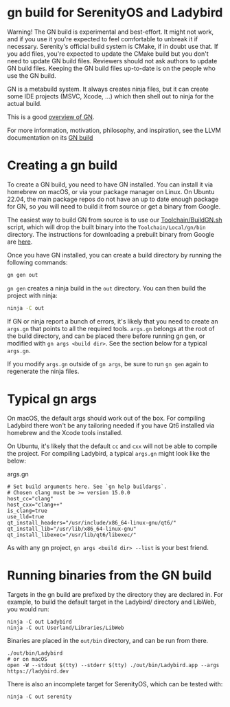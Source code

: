 # gn build for SerenityOS and Ladybird

Warning! The GN build is experimental and best-effort. It might not work, and if you use it you're expected to feel comfortable to unbreak it if necessary. Serenity's official build system is CMake, if in doubt use that. If you add files, you're expected to update the CMake build but you don't need to update GN build files. Reviewers should not ask authors to update GN build files. Keeping the GN build files up-to-date is on the people who use the GN build.

GN is a metabuild system. It always creates ninja files, but it can create some IDE projects (MSVC, Xcode, ...) which then shell out to ninja for the actual build.

This is a good [overview of GN](https://docs.google.com/presentation/d/15Zwb53JcncHfEwHpnG_PoIbbzQ3GQi_cpujYwbpcbZo/edit#slide=id.g119d702868_0_12).

For more information, motivation, philosophy, and inspiration, see the LLVM documentation on its [GN build](https://github.com/llvm/llvm-project/tree/main/llvm/utils/gn#quick-start)

# Creating a gn build

To create a GN build, you need to have GN installed. You can install it via homebrew on macOS, or via your package manager on Linux.
On Ubuntu 22.04, the main package repos do not have an up to date enough package for GN, so you will need to build it from source or get a binary from Google.

The easiest way to build GN from source is to use our [Toolchain/BuildGN.sh](../../Toolchain/BuildGN.sh) script, which will
drop the built binary into the `Toolchain/Local/gn/bin` directory. The instructions for downloading a prebuilt binary from Google are
[here](https://gn.googlesource.com/gn/+/refs/heads/main#getting-a-binary).

Once you have GN installed, you can create a build directory by running the following commands:

```sh
gn gen out
```

`gn gen` creates a ninja build in the `out` directory. You can then build the project with ninja:

```sh
ninja -C out
```

If GN or ninja report a bunch of errors, it's likely that you need to create an `args.gn` that points to all the required tools.
`args.gn` belongs at the root of the build directory, and can be placed there before running gn gen, or modified with
`gn args <build dir>`. See the section below for a typical `args.gn`.

If you modify `args.gn` outside of `gn args`, be sure to run `gn gen` again to regenerate the ninja files.


# Typical gn args

On macOS, the default args should work out of the box. For compiling Ladybird there won't be any tailoring needed if you have Qt6 installed via homebrew and the Xcode tools installed.

On Ubuntu, it's likely that the default ``cc`` and ``cxx`` will not be able to compile the project. For compiling Ladybird, a typical ``args.gn`` might look like the below:

args.gn
```gn
# Set build arguments here. See `gn help buildargs`.
# Chosen clang must be >= version 15.0.0
host_cc="clang"
host_cxx="clang++"
is_clang=true
use_lld=true
qt_install_headers="/usr/include/x86_64-linux-gnu/qt6/"
qt_install_lib="/usr/lib/x86_64-linux-gnu"
qt_install_libexec="/usr/lib/qt6/libexec/"
```

As with any gn project, ``gn args <build dir> --list`` is your best friend.

# Running binaries from the GN build

Targets in the gn build are prefixed by the directory they are declared in. For example, to build the default target
in the Ladybird/ directory and LibWeb, you would run:

```shell
ninja -C out Ladybird
ninja -C out Userland/Libraries/LibWeb
```

Binaries are placed in the `out/bin` directory, and can be run from there.

```shell
./out/bin/Ladybird
# or on macOS
open -W --stdout $(tty) --stderr $(tty) ./out/bin/Ladybird.app --args https://ladybird.dev
```

There is also an incomplete target for SerenityOS, which can be tested with:

```shell
ninja -C out serenity
```
